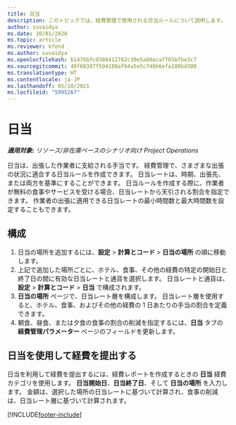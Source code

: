 ```yaml
---
title: 日当
description: このトピックでは、経費管理で使用される日当ルールについて説明します。
author: suvaidya
ms.date: 10/01/2020
ms.topic: article
ms.reviewer: kfend
ms.author: suvaidya
ms.openlocfilehash: b1476bfc0386412762c30e5a00acaff65bfbe3c7
ms.sourcegitcommit: 40f68387f594180af64a5e5c748b6efa188bd300
ms.translationtype: HT
ms.contentlocale: ja-JP
ms.lasthandoff: 05/10/2021
ms.locfileid: "5995267"
---
```

# <a name="per-diems"></a>日当

_**適用対象:** リソース/非在庫ベースのシナリオ向け Project Operations_


日当は、出張した作業者に支給される手当です。 経費管理で、さまざまな出張の状況に適合する日当ルールを作成できます。 日当レートは、時期、出張先、または両方を基準にすることができます。 日当ルールを作成する際に、作業者が無料の食事やサービスを受ける場合、日当レートから天引される割合を指定できます。 作業者の出張に適用できる日当レートの最小時間数と最大時間数を設定することもできます。

## <a name="configuration"></a>構成 

1. 日当の場所を追加するには、**設定** > **計算とコード** > **日当の場所** の順に移動します。
2. 上記で追加した場所ごとに、ホテル、食事、その他の経費の特定の開始日と終了日の間に有効な日当レートと通貨を選択します。 日当レートと通貨は、**設定** > **計算とコード** > **日当** で構成されます。
3. **日当の場所** ページで、日当レート層を構成します。 日当レート層を使用すると、ホテル、食事、およびその他の経費の 1 日あたりの手当の割合を定義できます。 
4. 朝食、昼食、または夕食の食事の割合の削減を指定するには、**日当** タブの **経費管理パラメーター** ページのフィールドを更新します。 
    
## <a name="submit-expenses-using-per-diem"></a>日当を使用して経費を提出する
日当を利用して経費を提出するには、経費レポートを作成するときの **日当** 経費カテゴリを使用します。 **日当開始日**、**日当終了日**、そして **日当の場所** を入力します。 金額は、選択した場所の日当レートに基づいて計算され、食事の削減は、日当レート層に基づいて計算されます。


[!INCLUDE[footer-include](../includes/footer-banner.md)]